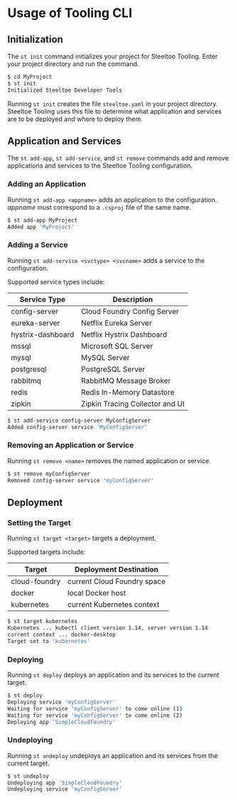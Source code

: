 # Usage of Tooling CLI

## Initialization

The `st init` command initializes your project for Steeltoo Tooling.  Enter your project directory and run the command.

```sh
$ cd MyProject
$ st init
Initialized Steeltoe Developer Tools
```

Running `st init` creates the file `steeltoe.yaml` in your project directory.  Steeltoe Tooling uses this file to determine what application and services are to be deployed and where to deploy them.

## Application and Services

The `st add-app`, `st add-service`, and `st remove` commands add and remove applications and services to the Steeltoe Tooling configuration.

### Adding an Application

Running `st add-app <appname>` adds an application to the configuration. _appname_ must correspond to a `.csproj` file of the same name.

```sh
$ st add-app MyProject
Added app 'MyProject'
```

### Adding a Service

Running `st add-service <svctype> <svcname>` adds a service to the configuration.

Supported service types include:

|Service Type|Description|
|---|---|
|config-server|Cloud Foundry Config Server|
|eureka-server|Netflix Eureka Server|
|hystrix-dashboard|Netflix Hystrix Dashboard|
|mssql|Microsoft SQL Server|
|mysql|MySQL Server|
|postgresql|PostgreSQL Server|
|rabbitmq|RabbitMQ Message Broker|
|redis|Redis In-Memory Datastore|
|zipkin|Zipkin Tracing Collector and UI|

```sh
$ st add-service config-server MyConfigServer
Added config-server service 'MyConfigServer'
```

### Removing an Application or Service

Running `st remove <name>` removes the named application or service.

```sh
$ st remove myConfigServer
Removed config-server service 'myConfigServer'
```

## Deployment

### Setting the Target

Running `st target <target>` targets a deployment.

Supported targets include:

|Target|Deployment Destination|
|---|---|
|cloud-foundry|current Cloud Foundry space|
|docker|local Docker host|
|kubernetes|current Kubernetes context|

```sh
$ st target kubernetes
Kubernetes ... kubectl client version 1.14, server version 1.14
current context ... docker-desktop
Target set to 'kubernetes'
```

### Deploying

Running `st deploy` deploys an application and its services to the current target.

```sh
$ st deploy
Deploying service 'myConfigServer'
Waiting for service 'myConfigServer' to come online (1)
Waiting for service 'myConfigServer' to come online (2)
Deploying app 'SimpleCloudFoundry'
```

### Undeploying

Running `st undeploy` undeploys an application and its services from the current target.

```sh
$ st undeploy
Undeploying app 'SimpleCloudFoundry'
Undeploying service 'myConfigServer'
```
